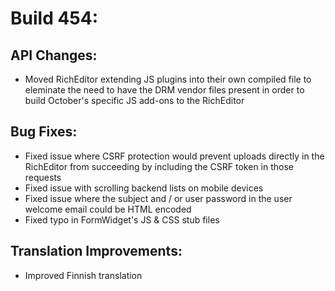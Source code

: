 # Build 454:

## API Changes:
- Moved RichEditor extending JS plugins into their own compiled file to eleminate the need to have the DRM vendor files present in order to build October's specific JS add-ons to the RichEditor

## Bug Fixes:
- Fixed issue where CSRF protection would prevent uploads directly in the RichEditor from succeeding by including the CSRF token in those requests
- Fixed issue with scrolling backend lists on mobile devices
- Fixed issue where the subject and / or user password in the user welcome email could be HTML encoded
- Fixed typo in FormWidget's JS & CSS stub files

## Translation Improvements:
- Improved Finnish translation